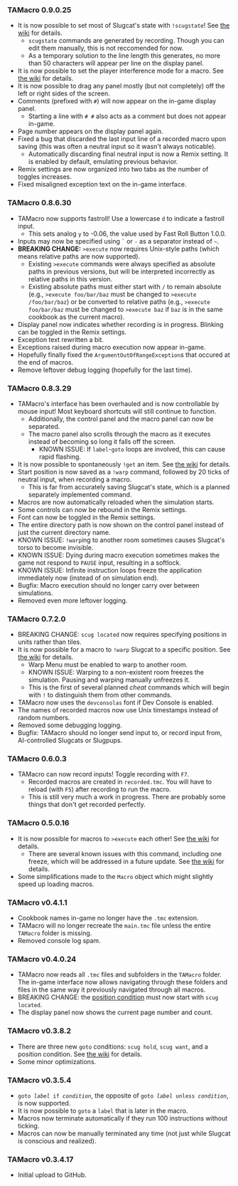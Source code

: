### TAMacro 0.9.0.25

- It is now possible to set most of Slugcat's state with `!scugstate`!  See [the wiki](https://github.com/alphappy/TAMacro/wiki/Cheat#scugstate) for details.
  - `scugstate` commands are generated by recording.  Though you can edit them manually, this is not reccomended for now.
  - As a temporary solution to the line length this generates, no more than 50 characters will appear per line on the display panel.
- It is now possible to set the player interference mode for a macro.  See [the wiki](https://github.com/alphappy/TAMacro/wiki/Macro-options) for details.
- It is now possible to drag any panel mostly (but not completely) off the left or right sides of the screen.
- Comments (prefixed with `#`) will now appear on the in-game display panel.
  - Starting a line with `# #` also acts as a comment but does not appear in-game.
- Page number appears on the display panel again.
- Fixed a bug that discarded the last input line of a recorded macro upon saving (this was often a neutral input so it wasn't always noticable).
  - Automatically discarding final neutral input is now a Remix setting.  It is enabled by default, emulating previous behavior.
- Remix settings are now organized into two tabs as the number of toggles increases.
- Fixed misaligned exception text on the in-game interface.

### TAMacro 0.8.6.30

- TAMacro now supports fastroll!  Use a lowercase `d` to indicate a fastroll input.
  - This sets analog `y` to -0.06, the value used by Fast Roll Button 1.0.0.
- Inputs may now be specified using <code>\`</code> or `-` as a separator instead of `~`.
- **BREAKING CHANGE:** `>execute` now requires Unix-style paths (which means relative paths are now supported).
  - Existing `>execute` commands were always specified as absolute paths in previous versions, but will be interpreted incorrectly as relative paths in this version.
  - Existing absolute paths must either start with `/` to remain absolute (e.g., `>execute foo/bar/baz` must be changed to `>execute /foo/bar/baz`) or be converted to relative paths (e.g., `>execute foo/bar/baz` must be changed to `>execute baz` if `baz` is in the same cookbook as the current macro).
- Display panel now indicates whether recording is in progress.  Blinking can be toggled in the Remix settings.
- Exception text rewritten a bit.
- Exceptions raised during macro execution now appear in-game.
- Hopefully finally fixed the `ArgumentOutOfRangeException`s that occured at the end of macros.
- Remove leftover debug logging (hopefully for the last time).

### TAMacro 0.8.3.29

- TAMacro's interface has been overhauled and is now controllable by mouse input!  Most keyboard shortcuts will still continue to function.
  - Additionally, the control panel and the macro panel can now be separated.
  - The macro panel also scrolls through the macro as it executes instead of becoming so long it falls off the screen.
	- KNOWN ISSUE: If `label`-`goto` loops are involved, this can cause rapid flashing.
- It is now possible to spontaneously `!get` an item.  See [the wiki](https://github.com/alphappy/TAMacro/wiki/Cheat#get) for details.
- Start position is now saved as a `!warp` command, followed by 20 ticks of neutral input, when recording a macro.
  - This is far from accurately saving Slugcat's state, which is a planned separately implemented command.
- Macros are now automatically reloaded when the simulation starts.
- Some controls can now be rebound in the Remix settings.
- Font can now be toggled in the Remix settings.
- The entire directory path is now shown on the control panel instead of just the current directory name.
- KNOWN ISSUE: `!warp`ing to another room sometimes causes Slugcat's torso to become invisible.
- KNOWN ISSUE: Dying during macro execution sometimes makes the game not respond to `PAUSE` input, resulting in a softlock.
- KNOWN ISSUE: Infinite instruction loops freeze the application immediately now (instead of on simulation end).
- Bugfix: Macro execution should no longer carry over between simulations.
- Removed even more leftover logging.

### TAMacro 0.7.2.0

- BREAKING CHANGE: `scug located` now requires specifying positions in units rather than tiles.
- It is now possible for a macro to `!warp` Slugcat to a specific position.  See [the wiki](https://github.com/alphappy/TAMacro/wiki/Cheat#warp) for details.
  - Warp Menu must be enabled to warp to another room.
  - KNOWN ISSUE: Warping to a non-existent room freezes the simulation.  Pausing and warping manually unfreezes it.
  - This is the first of several planned *cheat* commands which will begin with `!` to distinguish them from other commands.
- TAMacro now uses the `devconsolas` font if Dev Console is enabled.
- The names of recorded macros now use Unix timestamps instead of random numbers.
- Removed some debugging logging.
- Bugfix: TAMacro should no longer send input to, or record input from, AI-controlled Slugcats or Slugpups.

### TAMacro 0.6.0.3

- TAMacro can now record inputs!  Toggle recording with `F7`.
  - Recorded macros are created in `recorded.tmc`.  You will have to reload (with `F5`) after recording to run the macro.
  - This is still very much a work in progress.  There are probably some things that don't get recorded perfectly.

### TAMacro 0.5.0.16

- It is now possible for macros to `>execute` each other!  See [the wiki](https://github.com/alphappy/TAMacro/wiki/Command#execute) for details.
  - There are several known issues with this command, including one freeze, which will be addressed in a future update.  See [the wiki](https://github.com/alphappy/TAMacro/wiki/Known-issues) for details.
- Some simplifications made to the `Macro` object which might slightly speed up loading macros.

### TAMacro v0.4.1.1

- Cookbook names in-game no longer have the `.tmc` extension.
- TAMacro will no longer recreate the `main.tmc` file unless the entire `TAMacro` folder is missing.
- Removed console log spam.

### TAMacro v0.4.0.24

- TAMacro now reads all `.tmc` files and subfolders in the `TAMacro` folder.  The in-game interface now allows navigating through these folders and files in the same way it previously navigated through all macros.
- BREAKING CHANGE: the [position condition](https://github.com/alphappy/TAMacro/wiki/Condition#scug-located) must now start with `scug located`.
- The display panel now shows the current page number and count.

### TAMacro v0.3.8.2

- There are three new <code>goto</code> conditions: `scug hold`, `scug want`, and a position condition.  See [the wiki](https://github.com/alphappy/TAMacro/wiki/Condition) for details.
- Some minor optimizations.

### TAMacro v0.3.5.4

- <code>goto *label* if *condition*</code>, the opposite of <code>goto *label* unless *condition*</code>, is now supported.
- It is now possible to <code>goto</code> a <code>label</code> that is later in the macro.
- Macros now terminate automatically if they run 100 instructions without ticking.
- Macros can now be manually terminated any time (not just while Slugcat is conscious and realized).

### TAMacro v0.3.4.17

- Initial upload to GitHub.
